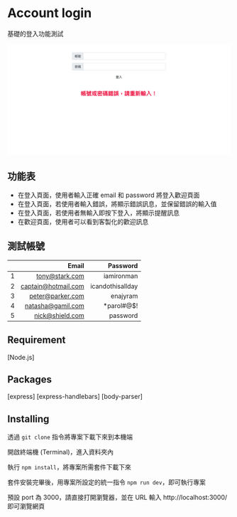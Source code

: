 # Account login

基礎的登入功能測試

![screenshot ](https://github.com/s5819874/login/blob/master/%E7%99%BB%E5%85%A5%E7%95%AB%E9%9D%A2.png)

## 功能表

- 在登入頁面，使用者輸入正確 email 和 password 將登入歡迎頁面
- 在登入頁面，若使用者輸入錯誤，將顯示錯誤訊息，並保留錯誤的輸入值
- 在登入頁面，若使用者無輸入即按下登入，將顯示提醒訊息
- 在歡迎頁面，使用者可以看到客製化的歡迎訊息

## 測試帳號

|     |               Email |         Password |
| --: | ------------------: | ---------------: |
|   1 |      tony@stark.com |       iamironman |
|   2 | captain@hotmail.com | icandothisallday |
|   3 |    peter@parker.com |         enajyram |
|   4 |   natasha@gamil.com |     \*parol#@\$! |
|   5 |     nick@shield.com |         password |

## Requirement
[Node.js]

## Packages
[express]
[express-handlebars]
[body-parser]

## Installing
透過 `git clone` 指令將專案下載下來到本機端

開啟終端機 (Terminal)，進入資料夾內

執行 `npm install`，將專案所需套件下載下來

套件安裝完畢後，用專案所設定的統一指令 `npm run dev`，即可執行專案

預設 port 為 3000，請直接打開瀏覽器，並在 URL 輸入 http://localhost:3000/ 即可瀏覽網頁

